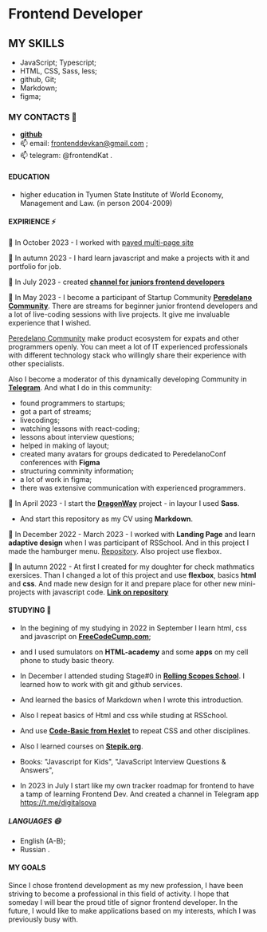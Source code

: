 # Frontend Developer

## MY SKILLS

- JavaScript; Typescript;
- HTML, CSS, Sass, less;
- github, Git;
- Markdown;
- figma;


### MY CONTACTS 💬
- **[github](https://github.com/frontenddevkan)**
- 📫 email: frontenddevkan@gmail.com ;
- 📫 telegram: @frontendKat .


#### EDUCATION
- higher education in Tyumen State Institute of World Economy, Management and Law. (in person 2004-2009)


#### EXPIRIENCE ⚡

🌱 In October 2023 - I worked with [payed multi-page site](https://doctorhomeopath.ru)

🌱 In autumn 2023 - I hard learn javascript and make a projects with it and portfolio for job.

🌱 In July 2023 - created **[channel for juniors frontend developers](https://t.me/digitalsova)**

🌱 In May 2023 - I become a participant of Startup Community **[Peredelano Community](https://t.me/+SFNoVxR6Nk85ZDYy)**. There are streams for beginner junior frontend developers and a lot of live-coding sessions with live projects. It give me invaluable experience that I wished.

[Peredelano Community](https://t.me/+SFNoVxR6Nk85ZDYy) make product ecosystem for expats and other programmers openly. You can meet a lot of IT experienced professionals with different technology stack who willingly share their experience with other specialists.

Also I become a moderator of this dynamically developing Community in **[Telegram](https://t.me/+SFNoVxR6Nk85ZDYy)**.
And what I do in this community:

- found programmers to startups;
- got a part of streams;
- livecodings;
- watching lessons with react-coding;
- lessons about interview questions;
- helped in making of layout;
- created many avatars for groups dedicated to PeredelanoConf conferences with **Figma**
- structuring comminity information;
- a lot of work in figma;
- there was extensive communication with experienced programmers.

🌱 In April 2023 - I start the **[DragonWay](https://github.com/frontenddevkan/DragonWay)** project - in layour I used **Sass**.
- And start this repository as my CV using **Markdown**.

🌱 In December 2022 - March 2023 - I worked with **Landing Page** and learn **adaptive design** when I was participant of RSSchool. And in this project I made the hamburger menu. [Repository](https://github.com/frontenddevkan/Landing). Also project use flexbox.

🌱  In autumn 2022 - At first I created for my doughter for check mathmatics exersices. Than I changed a lot of this project and use **flexbox**, basics **html** and **css**. And made new design for it and prepare place
for other new mini-projects with javascript code. **[Link on repository](https://github.com/frontenddevkan/PortalForApps)**

#### STUDYING 🔭
- In the begining of my studying in 2022 in September I learn html, css and javascript on **[FreeCodeCump.com](freeCodeCump.com)**;
- and I used sumulators on **HTML-academy** and some **apps** on my cell phone to study basic theory.
- In December I attended studing Stage#0 in **[Rolling Scopes School](https://rollingscopes.com/)**. I learned how to work with git and github services.
- And learned the basics of Markdown when I wrote this introduction.
- Also I repeat basics of Html and css while studing at RSSchool.
- And use **[Code-Basic from Hexlet](https://code-basics.com)** to repeat CSS and other disciplines.
- Also I learned courses on **[Stepik.org](stepik.org)**.
- Books:
"Javascript for Kids",
"JavaScript Interview Questions & Answers",

- In 2023 in July I start like my own tracker roadmap for frontend to have a tamp of learning Frontend Dev. And created a channel in Telegram app https://t.me/digitalsova

##### LANGUAGES 😄
- English (A-B);
- Russian .

#### MY GOALS

Since I chose frontend development as my new profession, I have been striving to become a professional in this field of activity.
I hope that someday I will bear the proud title of signor frontend developer.
In the future, I would like to make applications based on my interests, which I was previously busy with.


